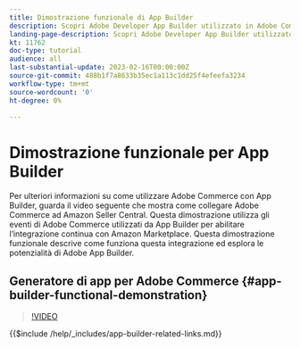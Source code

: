 ```yaml
---
title: Dimostrazione funzionale di App Builder
description: Scopri Adobe Developer App Builder utilizzato in Adobe Commerce con una dimostrazione tecnica
landing-page-description: Scopri Adobe Developer App Builder utilizzato in Adobe Commerce con una dimostrazione tecnica
kt: 11762
doc-type: tutorial
audience: all
last-substantial-update: 2023-02-16T00:00:00Z
source-git-commit: 488b1f7a8633b35ec1a113c1dd25f4efeefa3234
workflow-type: tm+mt
source-wordcount: '0'
ht-degree: 0%

---
```



# Dimostrazione funzionale per App Builder

Per ulteriori informazioni su come utilizzare Adobe Commerce con App Builder, guarda il video seguente che mostra come collegare Adobe Commerce ad Amazon Seller Central. Questa dimostrazione utilizza gli eventi di Adobe Commerce utilizzati da App Builder per abilitare l’integrazione continua con Amazon Marketplace. Questa dimostrazione funzionale descrive come funziona questa integrazione ed esplora le potenzialità di Adobe App Builder.

## Generatore di app per Adobe Commerce {#app-builder-functional-demonstration}

>[!VIDEO](https://video.tv.adobe.com/v/3413502)

{{$include /help/_includes/app-builder-related-links.md}}
